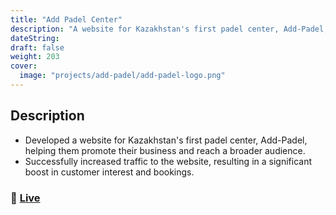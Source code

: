 ```yaml
---
title: "Add Padel Center"
description: "A website for Kazakhstan's first padel center, Add-Padel, helping them promote their business and reach a broader audience."
dateString:
draft: false
weight: 203
cover:
  image: "projects/add-padel/add-padel-logo.png"
---
```


## Description

- Developed a website for Kazakhstan's first padel center, Add-Padel, helping them promote their business and reach a broader audience.
- Successfully increased traffic to the website, resulting in a significant boost in customer interest and bookings.

### 🔗 [Live](http://www.add-padel.com/)
